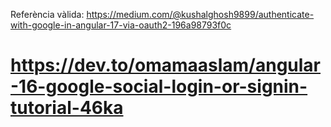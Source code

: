 Referència vàlida: https://medium.com/@kushalghosh9899/authenticate-with-google-in-angular-17-via-oauth2-196a98793f0c

# https://dev.to/omamaaslam/angular-16-google-social-login-or-signin-tutorial-46ka
